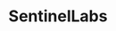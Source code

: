 ---
title: SentinelLabs
description: 
url: https://www.sentinelone.com/labs/
image:
    # url: '/assets/images/cafe.png'
    # alt: 'Cafe'
tags: ['research', 'threat']
pubDate: 2023-11-24
draft: false
---